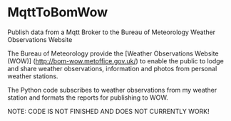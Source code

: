 # MqttToBomWow
Publish data from a Mqtt Broker to the Bureau of Meteorology Weather Observations Website

The Bureau of Meteorology provide the [Weather Observations Website (WOW)] (http://bom-wow.metoffice.gov.uk/) to enable the public to lodge and share weather observations, information and photos from personal weather stations.

The Python code subscribes to weather observations from my weather station and formats the reports for publishing to WOW.

NOTE: CODE IS NOT FINISHED AND DOES NOT CURRENTLY WORK!
